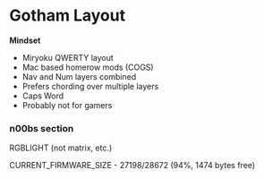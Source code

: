 # Gotham Layout

**Mindset**

-   Miryoku QWERTY layout
-   Mac based homerow mods (COGS)
-   Nav and Num layers combined
-   Prefers chording over multiple layers
-   Caps Word
-   Probably not for gamers

### n00bs section

RGBLIGHT (not matrix, etc.)

CURRENT_FIRMWARE_SIZE - 27198/28672 (94%, 1474 bytes free)
